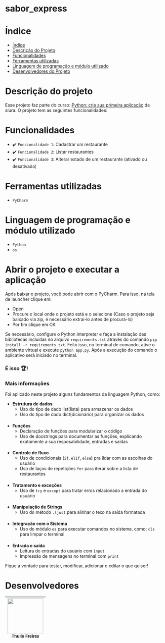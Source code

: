 # sabor_express

# Índice
* [Índice](#índice)
* [Descrição do Projeto](#descrição-do-projeto)
* [Funcionalidades](#funcionalidades)
* [Ferramentas utilizadas](#ferramentas-utilizadas)
* [Linguagem de programação e módulo utilizado](#linguagem-de-programação-e-módulo-utilizado)
* [Desenvolvedores do Projeto](#desenvolvedores)

# Descrição do projeto
Esse projeto faz parte do curso: [Python: crie sua primeira aplicação](https://cursos.alura.com.br/course/python-crie-sua-primeira-aplicacao) da alura. O projeto tem as seguintes funcionalidades:

# Funcionalidades
 - ✔️ `Funcionalidade 1`: Cadastrar um restaurante
 - ✔️ `Funcionalidade 2`: Listar restaurantes
 - ✔️ `Funcionalidade 3`: Alterar estado de um restaurante (ativado ou desativado)

# Ferramentas utilizadas
- `PyCharm`

# Linguagem de programação e módulo utilizado
- `Python`
- `os`

# Abrir o projeto e executar a aplicação
Após baixar o projeto, você pode abrir com o PyCharm. Para isso, na tela de launcher clique em:

- Open
- Procure o local onde o projeto está e o selecione (Caso o projeto seja baixado via zip, é necessário extraí-lo antes de procurá-lo)
- Por fim clique em OK

Se necessário, configure o Python interpreter e faça a instalação das bibliotecas incluídas no arquivo ```requirements.txt``` através do comando ```pip install -r requirements.txt```.  Feito isso, no terminal de comando, ative o ambiente virtual e execute  ```python app.py```. Após a execução do comando o aplicativo será iniciado no terminal.   

### É isso 🏆!

### Mais informações

Foi aplicado neste projeto alguns fundamentos da linguagem Python, como: 
- **Estrutura de dados**
  - Uso do tipo de dado list(lista) para armazenar os dados
  - Uso do tipo de dado dict(dicionário) para organizar os dados
####
- **Funções**
  - Declaração de funções para modularizar o código
  - Uso de docstrings para documentar as funções, explicando exatamente a sua resposabilidade, entradas e saídas
####
- **Controle de fluxo**
  - Uso de condicionais (```if```, ```elif```, ```else```) pra lidar com as escolhas do usuário
  - Uso de laços de repetições ```for``` para iterar sobre a lista de restaurantes
####
- **Tratamento e exceções**
  - Uso de ```try``` e ```except``` para tratar erros relacionado a entrada do usuário
####
- **Manipulação de Strings**
  - Uso do método ```.ljust``` para alinhar o texo na saída formatada
####
- **Integração com o Sistema**
  - Uso do módulo ```os``` para executar comandos no sistema, como: ```cls``` para limpar o terminal
####
- **Entrada e saída**
  - Leitura de entradas do usuário com ```input```
  - Impressão de mensagens no terminal com ```print```

Fique a vontade para testar, modificar, adicionar e editar o que quiser! 

# Desenvolvedores

  | [<img src="https://avatars.githubusercontent.com/u/48070981?s=400&v=4" width=115><br><sub>Thulio Freires</sub>](https://github.com/Thulio-FM-Carvalho) |  
|:------------------------------------------------------------------------------------------------------------------------------------------------------:|
